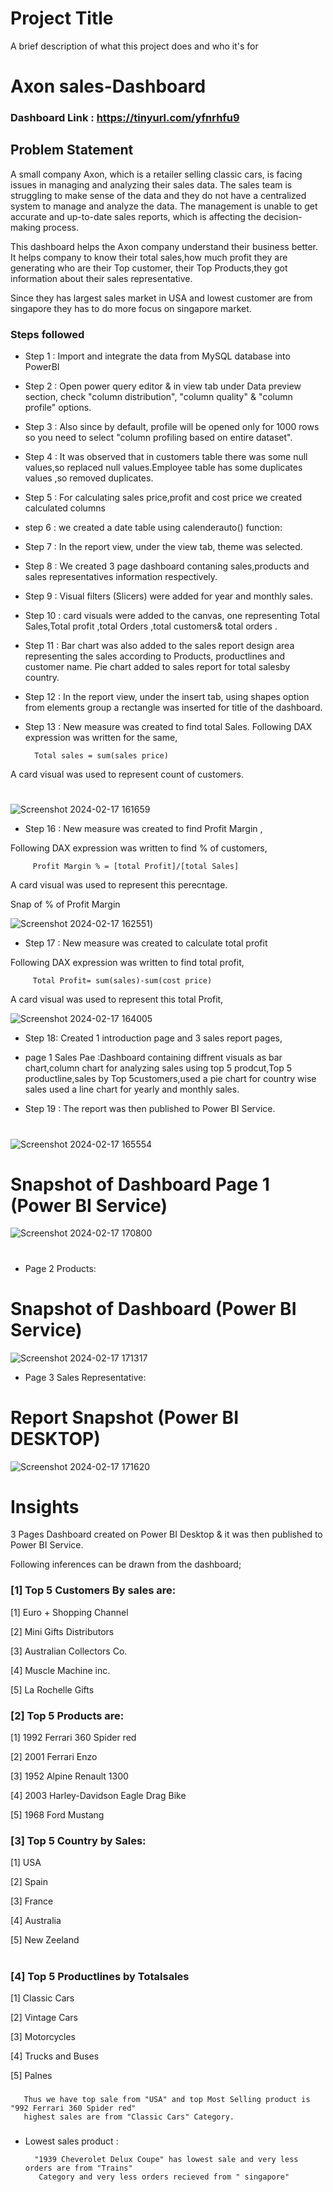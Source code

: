 
# Project Title

A brief description of what this project does and who it's for

# Axon sales-Dashboard

### Dashboard Link : https://tinyurl.com/yfnrhfu9

## Problem Statement

A small company Axon, which is a retailer selling classic cars, is facing issues in managing and analyzing their sales data. The sales team is struggling to make sense of the data and they do not have a centralized system to manage and analyze the data. The management is unable to get accurate and up-to-date sales reports, which is affecting the decision-making process.

This dashboard helps the Axon company understand their business better. It helps company to know their total sales,how much profit they are generating who are their Top customer, their Top Products,they got information about their sales representative.


Since they has largest sales market in USA and lowest customer are from singapore they has to do more focus on singapore market.
### Steps followed 

- Step 1 : Import and integrate the data from MySQL database into PowerBI
- Step 2 : Open power query editor & in view tab under Data preview section, check "column distribution", "column quality" & "column profile" options.
- Step 3 : Also since by default, profile will be opened only for 1000 rows so you need to select "column profiling based on entire dataset".
- Step 4 : It was observed that in customers table there was some null values,so replaced null values.Employee table has some duplicates values ,so removed duplicates. 
- Step 5 : For calculating sales price,profit and cost price we created calculated columns
- step 6 : we created a date table using calenderauto() function:
- Step 7 : In the report view, under the view tab, theme was selected.
- Step 8 : We created 3 page dashboard contaning sales,products and sales representatives information respectively.
- Step 9 : Visual filters (Slicers) were added for year and monthly sales.
- Step 10 : card visuals were added to the canvas, one representing Total Sales,Total profit ,total Orders ,total customers& total orders .

- Step 11 : Bar chart was also added to the sales report design area representing the sales according to Products, productlines and customer name. Pie chart added to sales report for total salesby country.

- Step 12 : In the report view, under the insert tab, using shapes option from elements group a rectangle was inserted for title of the dashboard. 

        
- Step 13 : New measure was created to find total Sales.
Following DAX expression was written for the same,
        
        Total sales = sum(sales price)
        
A card visual was used to represent count of customers.
#
![Screenshot 2024-02-17 161659](https://github.com/syedayeshakhan/Axon_Sales_powerBI/assets/159778073/8916b1dd-1060-4c83-95da-68b6c6c81383)




        
 - Step 16 : New measure was created to find  Profit Margin ,
 
 Following DAX expression was written to find % of customers,
 
         Profit Margin % = [total Profit]/[total Sales]
 
 A card visual was used to represent this perecntage.
 
 Snap of % of Profit Margin
 
 ![Screenshot 2024-02-17 162551](https://github.com/syedayeshakhan/Axon_Sales_powerBI/assets/159778073/25509a07-6e10-4969-8d2e-d57f5db2d0c1))

 
 - Step 17 : New measure was created to calculate total profit
 
 Following DAX expression was written to find total profit,
 
         Total Profit= sum(sales)-sum(cost price)
    
 A card visual was used to represent this total Profit,
 
 

![Screenshot 2024-02-17 164005](https://github.com/syedayeshakhan/Axon_Sales_powerBI/assets/159778073/34f30381-618e-4489-8ad3-86306556f891)

 

 - Step 18: Created  1 introduction page and 3 sales report pages,
 - page 1 Sales Pae :Dashboard containing diffrent visuals as bar chart,column chart for analyzing sales using top 5 prodcut,Top 5 productline,sales by Top 5customers,used a pie chart for country wise sales used a line chart for yearly and monthly sales.


 - Step 19 : The report was then published to Power BI Service.
 #
 #
 ###
 
 ![Screenshot 2024-02-17 165554](https://github.com/syedayeshakhan/Axon_Sales_powerBI/assets/159778073/58f79f18-e148-4197-ac7b-fa7d08cf61b0)



 #


 #
 # Snapshot of Dashboard Page 1 (Power BI Service)

![Screenshot 2024-02-17 170800](https://github.com/syedayeshakhan/Axon_Sales_powerBI/assets/159778073/8d88d753-289f-4f8d-b920-185d600a8014)

#
#
- Page 2 Products:

# Snapshot of Dashboard (Power BI Service)




![Screenshot 2024-02-17 171317](https://github.com/syedayeshakhan/Axon_Sales_powerBI/assets/159778073/6d0182cf-6ee9-40ae-b151-beec833443f0)




- Page 3 Sales Representative:
 # Report Snapshot (Power BI DESKTOP)



 ![Screenshot 2024-02-17 171620](https://github.com/syedayeshakhan/Axon_Sales_powerBI/assets/159778073/36f35e29-c64c-402f-9142-9804563c1098)

# Insights


3 Pages Dashboard created on Power BI Desktop & it was then published to Power BI Service.

Following inferences can be drawn from the dashboard;

### [1] Top 5 Customers By sales are:

   
[1] Euro + Shopping Channel

[2] Mini Gifts Distributors
   
[3] Australian Collectors Co.

[4] Muscle Machine inc.

[5] La Rochelle Gifts


        
           
### [2] Top 5 Products are:

[1] 1992 Ferrari 360 Spider red

[2] 2001 Ferrari Enzo

[3] 1952 Alpine Renault 1300

[4] 2003 Harley-Davidson Eagle Drag Bike

[5] 1968 Ford Mustang




  ### [3] Top 5 Country by Sales:
  
[1] USA

[2] Spain

[3] France

[4] Australia

[5] New Zeeland

#

 ### [4] Top 5 Productlines by Totalsales
 
[1] Classic Cars

[2] Vintage Cars

[3] Motorcycles

[4] Trucks and Buses

[5] Palnes
 

         
### 
       
       Thus we have top sale from "USA" and top Most Selling product is  "992 Ferrari 360 Spider red" 
       highest sales are from "Classic Cars" Category.

### 

- Lowest sales product :



        "1939 Cheverolet Delux Coupe" has lowest sale and very less orders are from "Trains"
         Category and very less orders recieved from " singapore"
